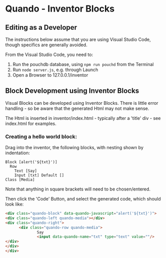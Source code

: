 # Quando - Inventor Blocks

## Editing as a Developer

The instructions below assume that you are using Visual Studio Code, though specifics are generally avoided.

From the Visual Studio Code, you need to:

1. Run the pouchdb database, using `npm run pouchd` from the Terminal
2. Run `node server.js`, e.g. through Launch
3. Open a Browser to 127.0.0.1/inventor

## Block Development using Inventor Blocks

Visual Blocks can be developed using Inventor Blocks.  There is little error handling - so be aware that the generated Html may not make sense.

The Html is inserted in inventor/index.html - typically after a 'title' div - see index.html for examples.

### Creating a hello world block:

Drag into the inventor, the following blocks, with nesting shown by indentation:

```
Block [alert('${txt}')]
  Row
    Text [Say]
    Input [txt] Default []
Class [Media]
```

Note that anything in square brackets will need to be chosen/entered.

Then click the 'Code' Button, and select the generated code, which should look like:

```html
<div class="quando-block" data-quando-javascript="alert('${txt}')">
<div class="quando-left quando-media"></div>
<div class="quando-right">
      <div class="quando-row quando-media">
              Say
              <input data-quando-name="txt" type="text" value=""/>
</div>
</div>
</div>
```


